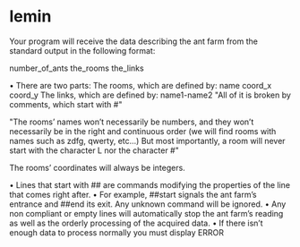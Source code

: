 # lemin
Your program will receive the data describing the ant farm from the standard output
in the following format:

number_of_ants
the_rooms
the_links

• There are two parts:
 The rooms, which are defined by: name coord_x coord_y
 The links, which are defined by: name1-name2
 "All of it is broken by comments, which start with #"

"The rooms’ names won’t necessarily be numbers, and they won’t
necessarily be in the right and continuous order (we will find rooms
with names such as zdfg, qwerty, etc...) But most importantly, a
room will never start with the character L nor the character #"

The rooms’ coordinates will always be integers.

• Lines that start with ## are commands modifying the properties of the line that
comes right after.
• For example, ##start signals the ant farm’s entrance and ##end its exit.
Any unknown command will be ignored.
• Any non compliant or empty lines will automatically stop the ant farm’s reading
as well as the orderly processing of the acquired data.
• If there isn’t enough data to process normally you must display ERROR
